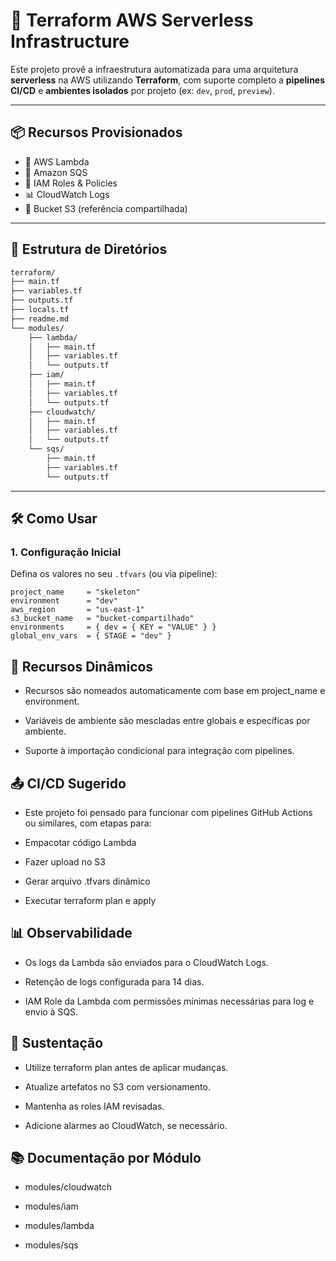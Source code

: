 # 🚀 Terraform AWS Serverless Infrastructure

Este projeto provê a infraestrutura automatizada para uma arquitetura **serverless** na AWS utilizando **Terraform**, com suporte completo a **pipelines CI/CD** e **ambientes isolados** por projeto (ex: `dev`, `prod`, `preview`).

---

## 📦 Recursos Provisionados

- 🧠 AWS Lambda
- 🔁 Amazon SQS
- 🔐 IAM Roles & Policies
- 📊 CloudWatch Logs
- 📁 Bucket S3 (referência compartilhada)

---

## 📁 Estrutura de Diretórios

```bash
terraform/
├── main.tf
├── variables.tf
├── outputs.tf
├── locals.tf
├── readme.md
└── modules/
    ├── lambda/
    │   ├── main.tf
    │   ├── variables.tf
    │   └── outputs.tf
    ├── iam/
    │   ├── main.tf
    │   ├── variables.tf
    │   └── outputs.tf
    ├── cloudwatch/
    │   ├── main.tf
    │   ├── variables.tf
    │   └── outputs.tf
    └── sqs/
        ├── main.tf
        ├── variables.tf
        └── outputs.tf
```


---

## 🛠️ Como Usar

### 1. Configuração Inicial

Defina os valores no seu `.tfvars` (ou via pipeline):

```hcl
project_name     = "skeleton"
environment      = "dev"
aws_region       = "us-east-1"
s3_bucket_name   = "bucket-compartilhado"
environments     = { dev = { KEY = "VALUE" } }
global_env_vars  = { STAGE = "dev" }
```

## 🔄 Recursos Dinâmicos

- Recursos são nomeados automaticamente com base em project_name e environment.

- Variáveis de ambiente são mescladas entre globais e específicas por ambiente.

- Suporte à importação condicional para integração com pipelines.

## 📤 CI/CD Sugerido
- Este projeto foi pensado para funcionar com pipelines GitHub Actions ou similares, com etapas para:

- Empacotar código Lambda

- Fazer upload no S3

- Gerar arquivo .tfvars dinâmico

- Executar terraform plan e apply

## 📊 Observabilidade

- Os logs da Lambda são enviados para o CloudWatch Logs.

- Retenção de logs configurada para 14 dias.

- IAM Role da Lambda com permissões mínimas necessárias para log e envio à SQS.

## 👷 Sustentação

- Utilize terraform plan antes de aplicar mudanças.

- Atualize artefatos no S3 com versionamento.

- Mantenha as roles IAM revisadas.

- Adicione alarmes ao CloudWatch, se necessário.

## 📚 Documentação por Módulo

- modules/cloudwatch

- modules/iam

- modules/lambda

- modules/sqs